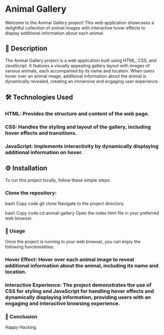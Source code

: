 # Animal Gallery
Welcome to the Animal Gallery project! This web application showcases a delightful collection of animal images with interactive hover effects to display additional information about each animal.


## 📖 Description
The Animal Gallery project is a web application built using HTML, CSS, and JavaScript. It features a visually appealing gallery layout with images of various animals, each accompanied by its name and location. When users hover over an animal image, additional information about the animal is dynamically revealed, creating an immersive and engaging user experience.

## 🛠️ Technologies Used
### HTML: Provides the structure and content of the web page.
### CSS: Handles the styling and layout of the gallery, including hover effects and transitions.
### JavaScript: Implements interactivity by dynamically displaying additional information on hover.
## ⚙️ Installation
To run this project locally, follow these simple steps:

### Clone the repository:

bash
Copy code
git clone <repository-url>
Navigate to the project directory:

bash
Copy code
cd animal-gallery
Open the index.html file in your preferred web browser.

### 🎨 Usage
Once the project is running in your web browser, you can enjoy the following functionalities:

### Hover Effect: Hover over each animal image to reveal additional information about the animal, including its name and location.
### Interactive Experience: The project demonstrates the use of CSS for styling and JavaScript for handling hover effects and dynamically displaying information, providing users with an engaging and interactive browsing experience.
### 📄 Conclusion
Happy Hacking.
